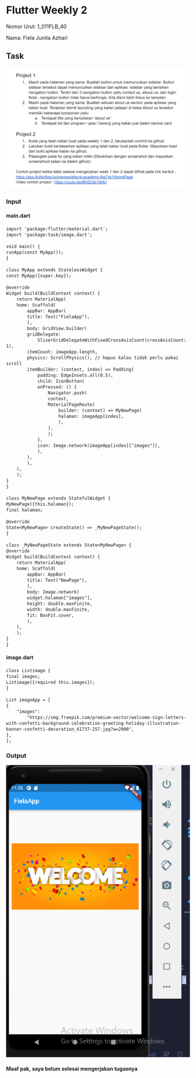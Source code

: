 # Flutter Weekly 2
Nomor Urut: 1_011FLB_40

Nama: Fiela Junita Azhari

## Task
![task](screenshots/task.png)
### Input
#### main.dart
    import 'package:flutter/material.dart';
    import 'package:task/image.dart';

    void main() {
    runApp(const MyApp());
    }

    class MyApp extends StatelessWidget {
    const MyApp({super.key});

    @override
    Widget build(BuildContext context) {
        return MaterialApp(
        home: Scaffold(
            appBar: AppBar(
            title: Text("FielaApp"),
            ),
            body: GridView.builder(
            gridDelegate:
                SliverGridDelegateWithFixedCrossAxisCount(crossAxisCount: 1),
            itemCount: imageApp.length,
            physics: ScrollPhysics(), // hapus kalau tidak perlu pakai scroll
            itemBuilder: (context, index) => Padding(
                padding: EdgeInsets.all(0.5),
                child: IconButton(
                onPressed: () {
                    Navigator.push(
                    context,
                    MaterialPageRoute(
                        builder: (context) => MyNewPage(
                        halaman: imageApp[index],
                        ),
                    ),
                    );
                },
                icon: Image.network(imageApp[index]["images"]),
                ),
            ),
            ),
        ),
        );
    }
    }

    class MyNewPage extends StatefulWidget {
    MyNewPage({this.halaman});
    final halaman;

    @override
    State<MyNewPage> createState() => _MyNewPageState();
    }

    class _MyNewPageState extends State<MyNewPage> {
    @override
    Widget build(BuildContext context) {
        return MaterialApp(
        home: Scaffold(
            appBar: AppBar(
            title: Text("NewPage"),
            ),
            body: Image.network(
            widget.halaman["images"],
            height: double.maxFinite,
            width: double.maxFinite,
            fit: BoxFit.cover,
            ),
        ),
        );
    }
    }

#### image.dart
    class Listimage {
    final images;
    Listimage({required this.images});
    }

    List imageApp = [
    {
        "images":
            "https://img.freepik.com/premium-vector/welcome-sign-letters-with-confetti-background-celebration-greeting-holiday-illustration-banner-confetti-decoration_41737-257.jpg?w=2000",
    },
    ];


### Output
![output](screenshots/output.png)

#### Maaf pak, saya belum selesai mengerjakan tugasnya